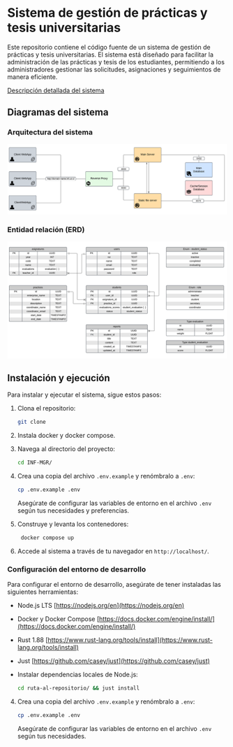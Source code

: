 # Sistema de gestión de prácticas y tesis universitarias

Este repositorio contiene el código fuente de un sistema de gestión de prácticas y tesis universitarias. El sistema está diseñado para facilitar la administración de las prácticas y tesis de los estudiantes, permitiendo a los administradores gestionar las solicitudes, asignaciones y seguimientos de manera eficiente.

[Descripción detallada del sistema](REQUIREMENTS.md)

## Diagramas del sistema

### Arquitectura del sistema
![Diagrama ERD](.diagrams/sad.png)

### Entidad relación (ERD)
![Diagrama ERD](.diagrams/erd.png)

## Instalación y ejecución

Para instalar y ejecutar el sistema, sigue estos pasos:

1. Clona el repositorio:
   ```bash
   git clone
   ```

2. Instala docker y docker compose.

3. Navega al directorio del proyecto:
   ```bash
   cd INF-MGR/
   ```
4. Crea una copia del archivo `.env.example` y renómbralo a `.env`:
   ```bash
   cp .env.example .env
   ```
   Asegúrate de configurar las variables de entorno en el archivo `.env` según tus necesidades y preferencias.

5. Construye y levanta los contenedores:
   ```bash
    docker compose up
    ```

6. Accede al sistema a través de tu navegador en `http://localhost/`.

### Configuración del entorno de desarrollo

Para configurar el entorno de desarrollo, asegúrate de tener instaladas las siguientes herramientas:

- Node.js LTS [https://nodejs.org/en](https://nodejs.org/en)
- Docker y Docker Compose [https://docs.docker.com/engine/install/](https://docs.docker.com/engine/install/)
- Rust 1.88 [https://www.rust-lang.org/tools/install](https://www.rust-lang.org/tools/install)
- Just [https://github.com/casey/just](https://github.com/casey/just)

- Instalar dependencias locales de Node.js:
   ```bash
   cd ruta-al-repositorio/ && just install
   ```

4. Crea una copia del archivo `.env.example` y renómbralo a `.env`:
   ```bash
   cp .env.example .env
   ```
   Asegúrate de configurar las variables de entorno en el archivo `.env` según tus necesidades.
